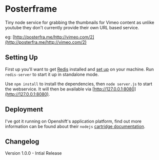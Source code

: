 Posterframe
===========

Tiny node service for grabbing the thumbnails for Vimeo content as unlike youtube they don't currently provide their own URL based service.

eg: [http://posterfra.me/http://vimeo.com/2](http://posterfra.me/http://vimeo.com/2)


## Setting Up

First up you'll want to get [Redis](http://redis.io/) installed and [set up](http://redis.io/download) on your machine. Run `redis-server` to start it up in standalone mode.

Use `npm install` to install the dependencies, then `node server.js` to start the webservice. It will then be available via [http://127.0.0.1:8080](http://127.0.0.1:8080).

## Deployment

I've got it running on Openshift's application platform, find out more information can be found about their `nodejs` [cartridge documentation](https://github.com/openshift/origin-server/tree/master/cartridges/openshift-origin-cartridge-nodejs/README.md).


## Changelog

Version 1.0.0 - Intial Release